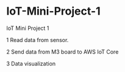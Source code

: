 # IoT-Mini-Project-1
IoT Mini Project 1


1	Read data from sensor.


2	Send data from M3 board to AWS IoT Core
    


3	Data visualization



